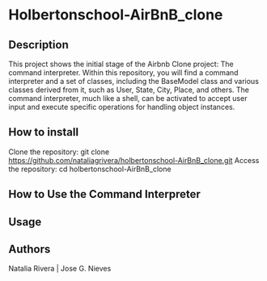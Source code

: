# Holbertonschool-AirBnB_clone

## Description

This project shows the initial stage of the Airbnb Clone project: The command interpreter. Within this repository, you will find a command interpreter and a set of classes, including the BaseModel class and various classes derived from it, such as User, State, City, Place, and others. The command interpreter, much like a shell, can be activated to accept user input and execute specific operations for handling object instances.
 
## How to install

Clone the repository: git clone https://github.com/nataliagrivera/holbertonschool-AirBnB_clone.git
Access the repository: cd holbertonschool-AirBnB_clone

## How to Use the Command Interpreter

## Usage

## Authors
Natalia Rivera | Jose G. Nieves
